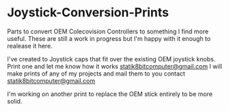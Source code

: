 # Joystick-Conversion-Prints
Parts to convert OEM Colecovision Controllers to something I find more useful. These are still a work in progress but I'm happy with it enough to realease it here.

I've created to Joystick caps that fit over the existing OEM joystick knobs.  Print one and let me know how it works statik8bitcomputer@gmail.com
I will make prints of any of my projects and mail them to you contact statik8bitcomputer@gmail.com

I'm working on another print to replace the OEM stick entirely to be more solid.
